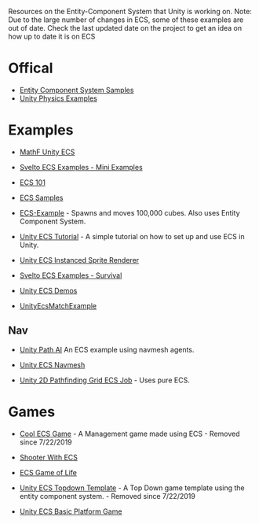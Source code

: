 Resources on the Entity-Component System that Unity is working on.
Note:  Due to the large number of changes in ECS, some of these examples are out of date.  Check the last updated date on the project to get an idea on how up to date it is on ECS
# Offical
* [Entity Component System Samples](https://github.com/Unity-Technologies/EntityComponentSystemSamples)
* [Unity Physics Examples](https://github.com/Unity-Technologies/EntityComponentSystemSamples/blob/master/UnityPhysicsExamples/Documentation/samples.md)

# Examples

* [MathF Unity ECS](https://github.com/SuronDark/Mathf-unity-ECS)
* [Svelto ECS Examples - Mini Examples](https://github.com/sebas77/Svelto.MiniExamples)
* [ECS 101](https://github.com/ArturoNereu/ECS_101)
* [ECS Samples](https://github.com/alexnown/EcsSamples)
* [ECS-Example](https://github.com/FaizanDurrani/ECS-Example) - Spawns and moves 100,000 cubes.  Also uses Entity Component System.
* [Unity ECS Tutorial](https://github.com/kushinn/Unity_ECS_Tutorials) - A simple tutorial on how to set up and use ECS in Unity.
* [Unity ECS Instanced Sprite Renderer](https://github.com/paullj/unity-ecs-instanced-sprite-renderer)
* [Svelto ECS Examples - Survival](https://github.com/sebas77/Svelto.ECS.Examples.Survival)

* [Unity ECS Demos](https://github.com/bwheatley/Unity_ECS_Demos)
* [UnityEcsMatchExample](https://github.com/GreatVV/UnityEcsMatchExample)


## Nav

* [Unity Path AI](https://github.com/anueves1/Unity-Path-AI)
An ECS example using navmesh agents.
* [Unity ECS Navmesh](https://unitylist.com/p/eng/Unity-ecs-navmesh)

* [Unity 2D Pathfinding Grid ECS Job](https://github.com/Omniaffix-Dave/Unity-2D-Pathfinding-Grid-ECS-Job) - Uses pure ECS.


# Games
* [Cool ECS Game](https://github.com/skhamis/cool_ecs_game) - A Management game made using ECS - Removed since 7/22/2019
* [Shooter With ECS](https://github.com/RLefrancoise/ShooterWithECS)
* [ECS Game of Life](https://github.com/alexnown/EcsGameOfLife)
* [Unity ECS Topdown Template](https://github.com/nickkorta/Unity_ECSTopdownTemplate) - A Top Down game template using the entity component system.  - Removed since 7/22/2019

* [Unity ECS Basic Platform Game](https://github.com/MathijsvandeVen/Unity-ECS-Basic-Platform-Game)
